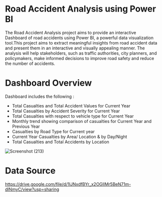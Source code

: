 # Road Accident Analysis using Power BI
The Road Accident Analysis project aims to provide an interactive Dashboard of road accidents using Power BI, a powerful data visualization tool.This project aims to extract meaningful insights from road accident data and present them in an interactive and visually appealing manner. The analysis will help stakeholders, such as traffic authorities, city planners, and policymakers, make informed decisions to improve road safety and reduce the number of accidents.
# Dashboard Overview
Dashboard includes the following :
* Total Casualties and Total Accident Values for Current Year
* Total Casualties by Accident Severity for Current Year
* Total Casualties with respect to vehicle type for Current Year
* Monthly trend showing comparison of casualties for Current Year and Previous Year
* Casualties by Road Type for Current year
* Current Year Casualties by Area/ Location & by Day/Night
* Total Casualties and Total Accidents by Location

![Screenshot (213)](https://github.com/Prasanna-Yarra/Road-Accident-Analysis-using-Power-BI/assets/108613915/ca42bee2-53de-49ba-8b12-d79e8ae1641a)

# Data Source
https://drive.google.com/file/d/1lJNxdfBYr_x2OGIlMr5BeN71m-dINmyC/view?usp=sharing

